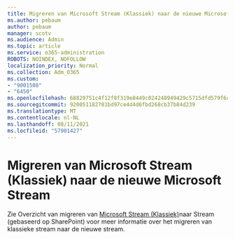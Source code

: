 ```yaml
---
title: Migreren van Microsoft Stream (Klassiek) naar de nieuwe Microsoft Stream
ms.author: pebaum
author: pebaum
manager: scotv
ms.audience: Admin
ms.topic: article
ms.service: o365-administration
ROBOTS: NOINDEX, NOFOLLOW
localization_priority: Normal
ms.collection: Adm_O365
ms.custom:
- "9001508"
- "6450"
ms.openlocfilehash: 68829751c4f12f8f319e8449c024248949429c5715dfd579f6cbc67d59584b5f
ms.sourcegitcommit: 920051182781bd97ce4d4d6fbd268cb37b84d239
ms.translationtype: MT
ms.contentlocale: nl-NL
ms.lasthandoff: 08/11/2021
ms.locfileid: "57901427"
---
```

# <a name="migrate-from-microsoft-stream-classic-to-the-new-microsoft-stream"></a>Migreren van Microsoft Stream (Klassiek) naar de nieuwe Microsoft Stream

Zie Overzicht van migreren van [Microsoft Stream (Klassiek)](https://docs.microsoft.com/stream/streamnew/stream-classic-to-new-migration-overview)naar Stream (gebaseerd op SharePoint) voor meer informatie over het migreren van klassieke stream naar de nieuwe stream.